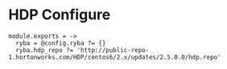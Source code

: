 
# HDP Configure

    module.exports = ->
      ryba = @config.ryba ?= {}
      ryba.hdp_repo ?= 'http://public-repo-1.hortonworks.com/HDP/centos6/2.x/updates/2.5.0.0/hdp.repo'
